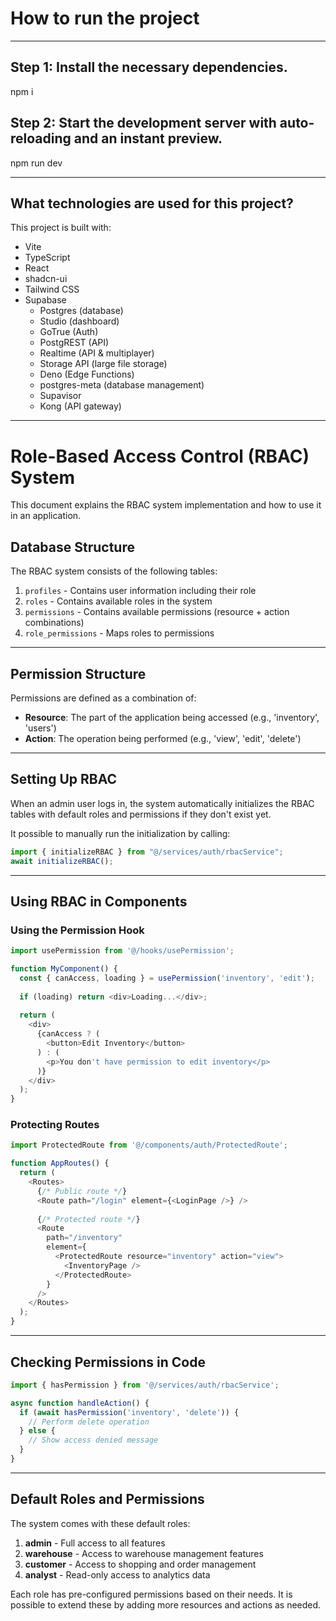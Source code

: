 # How to run the project

---

## Step 1: Install the necessary dependencies.
npm i

## Step 2: Start the development server with auto-reloading and an instant preview.
npm run dev

---

## What technologies are used for this project?

This project is built with:

- Vite
- TypeScript
- React
- shadcn-ui
- Tailwind CSS
- Supabase
    - Postgres (database)
    - Studio (dashboard)
    - GoTrue (Auth)
    - PostgREST (API)
    - Realtime (API & multiplayer)
    - Storage API (large file storage)
    - Deno (Edge Functions)
    - postgres-meta (database management)
    - Supavisor
    - Kong (API gateway)

---

# Role-Based Access Control (RBAC) System

This document explains the RBAC system implementation and how to use it in an application.

## Database Structure

The RBAC system consists of the following tables:

1. `profiles` - Contains user information including their role
2. `roles` - Contains available roles in the system
3. `permissions` - Contains available permissions (resource + action combinations)
4. `role_permissions` - Maps roles to permissions

---

## Permission Structure

Permissions are defined as a combination of:
- **Resource**: The part of the application being accessed (e.g., 'inventory', 'users')
- **Action**: The operation being performed (e.g., 'view', 'edit', 'delete')

---

## Setting Up RBAC

When an admin user logs in, the system automatically initializes the RBAC tables with default roles and permissions if they don't exist yet.

It possible to manually run the initialization by calling:

```typescript
import { initializeRBAC } from "@/services/auth/rbacService";
await initializeRBAC();
```

---

## Using RBAC in Components

### Using the Permission Hook

```typescript
import usePermission from '@/hooks/usePermission';

function MyComponent() {
  const { canAccess, loading } = usePermission('inventory', 'edit');
  
  if (loading) return <div>Loading...</div>;
  
  return (
    <div>
      {canAccess ? (
        <button>Edit Inventory</button>
      ) : (
        <p>You don't have permission to edit inventory</p>
      )}
    </div>
  );
}
```

### Protecting Routes

```typescript
import ProtectedRoute from '@/components/auth/ProtectedRoute';

function AppRoutes() {
  return (
    <Routes>
      {/* Public route */}
      <Route path="/login" element={<LoginPage />} />
      
      {/* Protected route */}
      <Route 
        path="/inventory" 
        element={
          <ProtectedRoute resource="inventory" action="view">
            <InventoryPage />
          </ProtectedRoute>
        } 
      />
    </Routes>
  );
}
```

---

## Checking Permissions in Code

```typescript
import { hasPermission } from '@/services/auth/rbacService';

async function handleAction() {
  if (await hasPermission('inventory', 'delete')) {
    // Perform delete operation
  } else {
    // Show access denied message
  }
}
```

---

## Default Roles and Permissions

The system comes with these default roles:

1. **admin** - Full access to all features
2. **warehouse** - Access to warehouse management features
3. **customer** - Access to shopping and order management
4. **analyst** - Read-only access to analytics data

Each role has pre-configured permissions based on their needs. It is possible to extend these by adding more resources and actions as needed.
